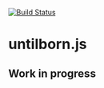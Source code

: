 [![Build Status](https://travis-ci.org/VladimirHumeniuk/untilborn.js.svg?branch=master)](https://travis-ci.org/VladimirHumeniuk/untilborn.js)

# untilborn.js

## Work in progress
